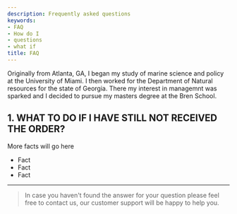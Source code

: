 ```yaml
---
description: Frequently asked questions
keywords:
- FAQ
- How do I
- questions
- what if
title: FAQ
---
```


Originally from Atlanta, GA, I began my study of marine science and policy at the University of Miami. I then worked for the Department of Natural resources for the state of Georgia. There my interest in managemnt was sparked and I decided to pursue my masters degree at the Bren School.

## 1. WHAT TO DO IF I HAVE STILL NOT RECEIVED THE ORDER?

More facts will go here

* Fact
* Fact
* Fact


---

> In case you haven't found the answer for your question please feel free to contact us, our customer support will be happy to help you.
